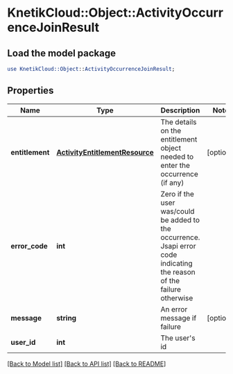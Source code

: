 # KnetikCloud::Object::ActivityOccurrenceJoinResult

## Load the model package
```perl
use KnetikCloud::Object::ActivityOccurrenceJoinResult;
```

## Properties
Name | Type | Description | Notes
------------ | ------------- | ------------- | -------------
**entitlement** | [**ActivityEntitlementResource**](ActivityEntitlementResource.md) | The details on the entitlement object needed to enter the occurrence (if any) | [optional] 
**error_code** | **int** | Zero if the user was/could be added to the occurrence. Jsapi error code indicating the reason of the failure otherwise | 
**message** | **string** | An error message if failure | [optional] 
**user_id** | **int** | The user&#39;s id | 

[[Back to Model list]](../README.md#documentation-for-models) [[Back to API list]](../README.md#documentation-for-api-endpoints) [[Back to README]](../README.md)


